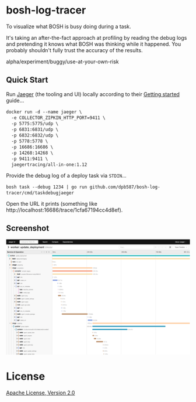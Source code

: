 # bosh-log-tracer

To visualize what BOSH is busy doing during a task.

It's taking an after-the-fact approach at profiling by reading the debug logs and pretending it knows what BOSH was thinking while it happened. You probably shouldn't fully trust the accuracy of the results.

alpha/experiment/buggy/use-at-your-own-risk


## Quick Start

Run [Jaeger](https://www.jaegertracing.io/) (the tooling and UI) locally according to their [Getting started](https://www.jaegertracing.io/docs/1.12/getting-started/) guide...

    docker run -d --name jaeger \
      -e COLLECTOR_ZIPKIN_HTTP_PORT=9411 \
      -p 5775:5775/udp \
      -p 6831:6831/udp \
      -p 6832:6832/udp \
      -p 5778:5778 \
      -p 16686:16686 \
      -p 14268:14268 \
      -p 9411:9411 \
      jaegertracing/all-in-one:1.12

Provide the debug log of a deploy task via `STDIN`...

    bosh task --debug 1234 | go run github.com/dpb587/bosh-log-tracer/cmd/taskdebugjaeger

Open the URL it prints (something like http://localhost:16686/trace/1cfa67194cc4d8ef).


## Screenshot

![Screenshot](docs/example.png)


# License

[Apache License, Version 2.0](LICENSE)
